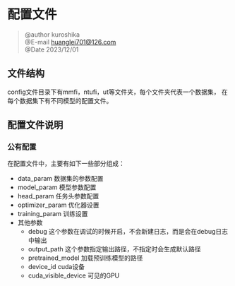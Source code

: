 # 配置文件
> @author kuroshika  
> @E-mail huanglei701@126.com  
> @Date 2023/12/01 

## 文件结构

config文件目录下有mmfi，ntufi，ut等文件夹，每个文件夹代表一个数据集，
在每个数据集下有不同模型的配置文件。

## 配置文件说明

### 公有配置
在配置文件中，主要有如下一些部分组成：

- data_param 数据集的参数配置
- model_param 模型参数配置
- head_param 任务头参数配置
- optimizer_param 优化器设置
- training_param 训练设置
- 其他参数
  - debug 这个参数在调试的时候开启，不会新建日志，而是会在debug日志中输出
  - output_path 这个参数指定输出路径，不指定时会生成默认路径
  - pretrained_model 加载预训练模型的路径
  - device_id cuda设备
  - cuda_visible_device 可见的GPU
